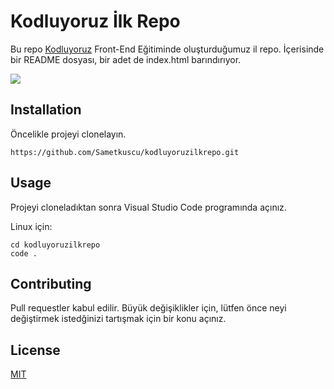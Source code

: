 # Kodluyoruz İlk Repo
Bu repo [Kodluyoruz](https://kodluyoruz.com) Front-End Eğitiminde oluşturduğumuz il repo. İçerisinde bir README dosyası, bir adet de index.html barındırıyor.

![](https://prnt.sc/QdHHXS-9Th3p)

## Installation

Öncelikle projeyi clonelayın.

```
https://github.com/Sametkuscu/kodluyoruzilkrepo.git
```

## Usage
Projeyi cloneladıktan sonra Visual Studio Code programında açınız.

Linux için:

```
cd kodluyoruzilkrepo
code .
```

## Contributing
Pull requestler kabul edilir. Büyük değişiklikler için, lütfen önce neyi değiştirmek istedğinizi tartışmak için bir konu açınız.

## License
[MIT](https://choosealicense.com/licenses/mit/)
